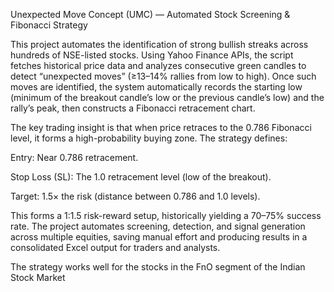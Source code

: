 Unexpected Move Concept (UMC) — Automated Stock Screening & Fibonacci Strategy

This project automates the identification of strong bullish streaks across hundreds of NSE-listed stocks. Using Yahoo Finance APIs, the script fetches historical price data and analyzes consecutive green candles to detect “unexpected moves” (≥13–14% rallies from low to high). Once such moves are identified, the system automatically records the starting low (minimum of the breakout candle’s low or the previous candle’s low) and the rally’s peak, then constructs a Fibonacci retracement chart.

The key trading insight is that when price retraces to the 0.786 Fibonacci level, it forms a high-probability buying zone. The strategy defines:

Entry: Near 0.786 retracement.

Stop Loss (SL): The 1.0 retracement level (low of the breakout).

Target: 1.5× the risk (distance between 0.786 and 1.0 levels).

This forms a 1:1.5 risk-reward setup, historically yielding a 70–75% success rate. The project automates screening, detection, and signal generation across multiple equities, saving manual effort and producing results in a consolidated Excel output for traders and analysts.

The strategy works well for the stocks in the FnO segment of the Indian Stock Market
